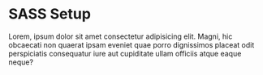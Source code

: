 # SASS Setup

Lorem, ipsum dolor sit amet consectetur adipisicing elit. Magni, hic obcaecati non quaerat ipsam eveniet quae porro dignissimos placeat odit perspiciatis consequatur iure aut cupiditate ullam officiis atque eaque neque?
